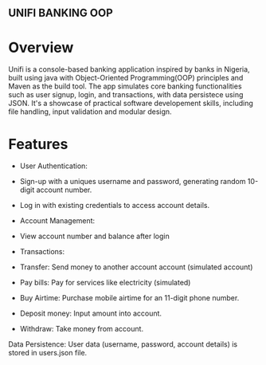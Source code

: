 <!-- @format -->

## UNIFI BANKING OOP

# Overview

Unifi is a console-based banking application inspired by banks in Nigeria, built using java with Object-Oriented Programming(OOP) principles and Maven as the build tool. The app simulates core banking functionalities such as user signup, login, and transactions, with data persistece using JSON. It's a showcase of practical software developement skills, including file handling, input validation and modular design.

# Features

- User Authentication:

- Sign-up with a uniques username and password, generating random 10-digit account number.
- Log in with existing credentials to access account details.

- Account Management:
- View account number and balance after login

- Transactions:
- Transfer: Send money to another account account (simulated account)
- Pay bills: Pay for services like electricity (simulated)
- Buy Airtime: Purchase mobile airtime for an 11-digit phone number.
- Deposit money: Input amount into account.
- Withdraw: Take money from account.

Data Persistence: User data (username, password, account details) is stored in users.json file.
